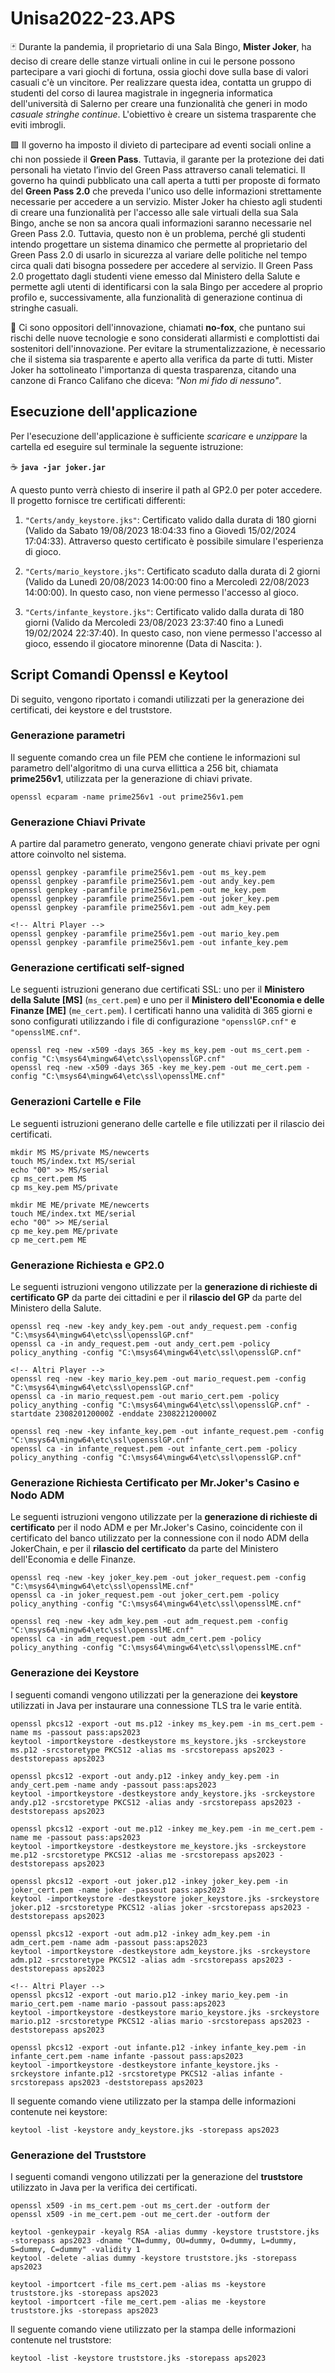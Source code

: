# Unisa2022-23.APS

🃏 Durante la pandemia, il proprietario di una Sala Bingo, **Mister Joker**, 
ha deciso  di creare delle stanze virtuali online in cui le persone possono partecipare a 
vari giochi di fortuna, ossia giochi dove sulla base di valori casuali c'è un 
vincitore. Per realizzare questa idea, contatta un gruppo di studenti del corso 
di laurea magistrale in ingegneria informatica dell'università di Salerno per 
creare una funzionalità che generi in modo *casuale stringhe continue*. 
L'obiettivo è creare un sistema trasparente che eviti imbrogli. 

🟩 Il governo ha imposto il divieto di partecipare ad eventi sociali online a chi non 
possiede il **Green Pass**. Tuttavia, il garante per la protezione dei dati personali 
ha vietato l’invio del Green Pass attraverso canali telematici. Il governo ha 
quindi pubblicato una call aperta a tutti per proposte di formato del **Green 
Pass 2.0** che preveda l'unico uso delle informazioni strettamente necessarie 
per accedere a un servizio. Mister Joker ha chiesto agli studenti di creare una 
funzionalità per l'accesso alle sale virtuali della sua Sala Bingo, anche se non 
sa ancora quali informazioni saranno necessarie nel Green Pass 2.0. Tuttavia, 
questo non è un problema, perché gli studenti intendo progettare un sistema 
dinamico che permette al proprietario del Green Pass 2.0 di usarlo in sicurezza 
al variare delle politiche nel tempo circa quali dati bisogna possedere per 
accedere al servizio. Il Green Pass 2.0 progettato dagli studenti viene emesso 
dal Ministero della Salute e permette agli utenti di identificarsi con la sala 
Bingo per accedere al proprio profilo e, successivamente, alla funzionalità di 
generazione continua di stringhe casuali.

🦊 Ci sono oppositori dell'innovazione, chiamati **no-fox**, che puntano sui rischi 
delle nuove tecnologie e sono considerati allarmisti e complottisti dai 
sostenitori dell'innovazione. Per evitare la strumentalizzazione, è necessario 
che il sistema sia trasparente e aperto alla verifica da parte di tutti. Mister 
Joker ha sottolineato l'importanza di questa trasparenza, citando una canzone 
di Franco Califano che diceva: *"Non mi fido di nessuno"*.

## Esecuzione dell'applicazione
Per l'esecuzione dell'applicazione è sufficiente *scaricare* e *unzippare* la cartella ed eseguire sul terminale la seguente istruzione:

☕ **`java -jar joker.jar`**

A questo punto verrà chiesto di inserire il path al GP2.0 per poter accedere. Il progetto fornisce tre certificati differenti:

1. `"Certs/andy_keystore.jks"`: Certificato valido dalla durata di 180 giorni (Valido da Sabato 19/08/2023 18:04:33 fino a Giovedì 15/02/2024 17:04:33). Attraverso questo certificato è possibile simulare l'esperienza di gioco.

1. `"Certs/mario_keystore.jks"`: Certificato scaduto dalla durata di 2 giorni (Valido da Lunedì 20/08/2023 14:00:00 fino a Mercoledì 22/08/2023 14:00:00). In questo caso, non viene permesso l'accesso al gioco.

1. `"Certs/infante_keystore.jks"`: Certificato valido dalla durata di 180 giorni  (Valido da Mercoledi 23/08/2023 23:37:40 fino a Lunedì 19/02/2024 22:37:40). In questo caso, non viene permesso l'accesso al gioco, essendo il giocatore minorenne (Data di Nascita: ).

## Script Comandi Openssl e Keytool
Di seguito, vengono riportato i comandi utilizzati per la generazione dei certificati, dei keystore e del truststore. 

### Generazione parametri
Il seguente comando crea un file PEM che contiene le informazioni sul parametro dell'algoritmo di una curva ellittica a 256 bit, chiamata **prime256v1**, utilizzata per la generazione di chiavi private.

```openssl ecparam -name prime256v1 -out prime256v1.pem```

### Generazione Chiavi Private
A partire dal parametro generato, vengono generate chiavi private per ogni attore coinvolto nel sistema.
```
openssl genpkey -paramfile prime256v1.pem -out ms_key.pem
openssl genpkey -paramfile prime256v1.pem -out andy_key.pem
openssl genpkey -paramfile prime256v1.pem -out me_key.pem
openssl genpkey -paramfile prime256v1.pem -out joker_key.pem
openssl genpkey -paramfile prime256v1.pem -out adm_key.pem

<!-- Altri Player -->
openssl genpkey -paramfile prime256v1.pem -out mario_key.pem
openssl genpkey -paramfile prime256v1.pem -out infante_key.pem
```
### Generazione certificati self-signed
Le seguenti istruzioni generano due certificati SSL: uno per il **Ministero della Salute [MS]** (`ms_cert.pem`) e uno per il **Ministero dell'Economia e delle Finanze [ME]** (`me_cert.pem`). I certificati hanno una validità di 365 giorni e sono configurati utilizzando i file di configurazione `"opensslGP.cnf"` e `"opensslME.cnf"`.
```
openssl req -new -x509 -days 365 -key ms_key.pem -out ms_cert.pem -config "C:\msys64\mingw64\etc\ssl\opensslGP.cnf"
openssl req -new -x509 -days 365 -key me_key.pem -out me_cert.pem -config "C:\msys64\mingw64\etc\ssl\opensslME.cnf"
```
### Generazioni Cartelle e File
Le seguenti istruzioni generano delle cartelle e file utilizzati per il rilascio dei certificati.
```
mkdir MS MS/private MS/newcerts
touch MS/index.txt MS/serial
echo "00" >> MS/serial
cp ms_cert.pem MS
cp ms_key.pem MS/private

mkdir ME ME/private ME/newcerts
touch ME/index.txt ME/serial
echo "00" >> ME/serial
cp me_key.pem ME/private
cp me_cert.pem ME
```
### Generazione Richiesta e GP2.0
Le seguenti istruzioni vengono utilizzate per la **generazione di richieste di certificato GP** da parte dei cittadini e per il **rilascio del GP** da parte del Ministero della Salute.
```
openssl req -new -key andy_key.pem -out andy_request.pem -config "C:\msys64\mingw64\etc\ssl\opensslGP.cnf"
openssl ca -in andy_request.pem -out andy_cert.pem -policy policy_anything -config "C:\msys64\mingw64\etc\ssl\opensslGP.cnf"

<!-- Altri Player -->
openssl req -new -key mario_key.pem -out mario_request.pem -config "C:\msys64\mingw64\etc\ssl\opensslGP.cnf"
openssl ca -in mario_request.pem -out mario_cert.pem -policy policy_anything -config "C:\msys64\mingw64\etc\ssl\opensslGP.cnf" -startdate 230820120000Z -enddate 230822120000Z

openssl req -new -key infante_key.pem -out infante_request.pem -config "C:\msys64\mingw64\etc\ssl\opensslGP.cnf"
openssl ca -in infante_request.pem -out infante_cert.pem -policy policy_anything -config "C:\msys64\mingw64\etc\ssl\opensslGP.cnf"
```
### Generazione Richiesta Certificato per Mr.Joker's Casino e Nodo ADM
Le seguenti istruzioni vengono utilizzate per la **generazione di richieste di certificato** per il nodo ADM e per Mr.Joker's Casino, coincidente con il certificato del banco utilizzato per la connessione con il nodo ADM della JokerChain, e per il **rilascio del certificato** da parte del Ministero dell'Economia e delle Finanze.
```
openssl req -new -key joker_key.pem -out joker_request.pem -config "C:\msys64\mingw64\etc\ssl\opensslME.cnf"
openssl ca -in joker_request.pem -out joker_cert.pem -policy policy_anything -config "C:\msys64\mingw64\etc\ssl\opensslME.cnf"

openssl req -new -key adm_key.pem -out adm_request.pem -config "C:\msys64\mingw64\etc\ssl\opensslME.cnf"
openssl ca -in adm_request.pem -out adm_cert.pem -policy policy_anything -config "C:\msys64\mingw64\etc\ssl\opensslME.cnf"
```
### Generazione dei Keystore
I seguenti comandi vengono utilizzati per la generazione dei **keystore** utilizzati in Java per instaurare una connessione TLS tra le varie entità.
```
openssl pkcs12 -export -out ms.p12 -inkey ms_key.pem -in ms_cert.pem -name ms -passout pass:aps2023
keytool -importkeystore -destkeystore ms_keystore.jks -srckeystore ms.p12 -srcstoretype PKCS12 -alias ms -srcstorepass aps2023 -deststorepass aps2023

openssl pkcs12 -export -out andy.p12 -inkey andy_key.pem -in andy_cert.pem -name andy -passout pass:aps2023
keytool -importkeystore -destkeystore andy_keystore.jks -srckeystore andy.p12 -srcstoretype PKCS12 -alias andy -srcstorepass aps2023 -deststorepass aps2023

openssl pkcs12 -export -out me.p12 -inkey me_key.pem -in me_cert.pem -name me -passout pass:aps2023
keytool -importkeystore -destkeystore me_keystore.jks -srckeystore me.p12 -srcstoretype PKCS12 -alias me -srcstorepass aps2023 -deststorepass aps2023

openssl pkcs12 -export -out joker.p12 -inkey joker_key.pem -in joker_cert.pem -name joker -passout pass:aps2023
keytool -importkeystore -destkeystore joker_keystore.jks -srckeystore joker.p12 -srcstoretype PKCS12 -alias joker -srcstorepass aps2023 -deststorepass aps2023

openssl pkcs12 -export -out adm.p12 -inkey adm_key.pem -in adm_cert.pem -name adm -passout pass:aps2023
keytool -importkeystore -destkeystore adm_keystore.jks -srckeystore adm.p12 -srcstoretype PKCS12 -alias adm -srcstorepass aps2023 -deststorepass aps2023

<!-- Altri Player -->
openssl pkcs12 -export -out mario.p12 -inkey mario_key.pem -in mario_cert.pem -name mario -passout pass:aps2023
keytool -importkeystore -destkeystore mario_keystore.jks -srckeystore mario.p12 -srcstoretype PKCS12 -alias mario -srcstorepass aps2023 -deststorepass aps2023

openssl pkcs12 -export -out infante.p12 -inkey infante_key.pem -in infante_cert.pem -name infante -passout pass:aps2023
keytool -importkeystore -destkeystore infante_keystore.jks -srckeystore infante.p12 -srcstoretype PKCS12 -alias infante -srcstorepass aps2023 -deststorepass aps2023
```
Il seguente comando viene utilizzato per la stampa delle informazioni contenute nei keystore:
```
keytool -list -keystore andy_keystore.jks -storepass aps2023
```
### Generazione del Truststore
I seguenti comandi vengono utilizzati per la generazione del **truststore** utilizzato in Java per la verifica dei certificati.
```
openssl x509 -in ms_cert.pem -out ms_cert.der -outform der
openssl x509 -in me_cert.pem -out me_cert.der -outform der

keytool -genkeypair -keyalg RSA -alias dummy -keystore truststore.jks -storepass aps2023 -dname "CN=dummy, OU=dummy, O=dummy, L=dummy, S=dummy, C=dummy" -validity 1
keytool -delete -alias dummy -keystore truststore.jks -storepass aps2023

keytool -importcert -file ms_cert.pem -alias ms -keystore truststore.jks -storepass aps2023
keytool -importcert -file me_cert.pem -alias me -keystore truststore.jks -storepass aps2023
```
Il seguente comando viene utilizzato per la stampa delle informazioni contenute nel truststore:
```
keytool -list -keystore truststore.jks -storepass aps2023
```
